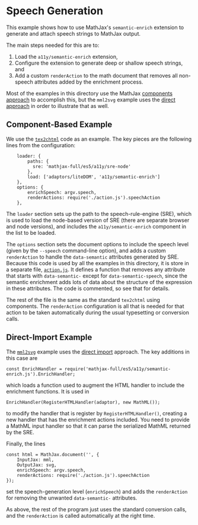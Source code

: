 # Speech Generation

This example shows how to use MathJax's `semantic-enrich` extension to generate and attach speech strings to MathJax output.

The main steps needed for this are to:

1. Load the `a11y/semantic-enrich` extension,
2. Configure the extension to generate deep or shallow speech strings, and
3. Add a custom `renderAction` to the math document that removes all non-speech attributes added by the enrichment process.

Most of the examples in this directory use the MathJax [components approach](../component) to accomplish this, but the `mml2svg` example uses the [direct approach](../direct) in order to illustrate that as well.

## Component-Based Example

We use the [`tex2chtml`](tex2chtml) code as an example.  The key pieces are the following lines from the configuration:

```
    loader: {
        paths: {
          sre: 'mathjax-full/es5/a11y/sre-node'
        },
        load: ['adaptors/liteDOM', 'a11y/semantic-enrich']
    },
    options: {
        enrichSpeech: argv.speech,
        renderActions: require('./action.js').speechAction
    },
```

The `loader` section sets up the path to the speech-rule-engine (SRE), which is used to load the node-based version of SRE (there are separate browser and node versions), and includes the `a11y/semantic-enrich` component in the list to be loaded.

The `options` section sets the document options to include the speech level (given by the `--speech` command-line option), and adds a custom `renderAction` to handle the `data-semantic` attributes generated by SRE.  Because this code is used by all the examples in this directory, it is store in a separate file, [`action.js`](action.js).  It defines a function that removes any attribute that starts with `data-semantic-` except for `data-semantic-speech`, since the semantic enrichment adds lots of data about the structure of the expression in these attributes.  The code is commented, so see that for details.

The rest of the file is the same as the standard `tex2chtml` using components.  The `renderAction` configuration is all that is needed for that action to be taken automatically during the usual typesetting or conversion calls.

## Direct-Import Example

The [`mml2svg`](mml2svg) example uses the [direct import](../direct) approach.  The key additions in this case are

```
const EnrichHandler = require('mathjax-full/es5/a11y/semantic-enrich.js').EnrichHandler;
```

which loads a function used to augment the HTML handler to include the enrichment functions.  It is used in

```
EnrichHandler(RegisterHTMLHandler(adaptor), new MathML());
```

to modify the handler that is register by `RegisterHTMLHandler()`, creating a new handler that has the enrichment actions included.  You need to provide a MathML input handler so that it can parse the serialized MathML returned by the SRE.

Finally, the lines

```
const html = MathJax.document('', {
    InputJax: mml,
    OutputJax: svg,
    enrichSpeech: argv.speech,
    renderActions: require('./action.js').speechAction
});
```

set the speech-generation level (`enrichSpeech`) and adds the `renderAction` for removing the unwanted `data-semantic-` attributes.

As above, the rest of the program just uses the standard conversion calls, and the `renderAction` is called automatically at the right time.

